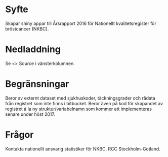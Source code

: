 # Syfte

Skapar shiny appar till Årsrapport 2016 för Nationellt kvalitetsregister för bröstcancer (NKBC).

# Nedladdning

Se <> Source i vänsterkolumnen. 

# Begränsningar

Beror av externt dataset med sjukhuskoder, täckningsgrader och rådata från registret som inte finns i bitbucket. Beror även på kod för skapandet av registret á la ny struktur/variabelnamn som kommer att implementeras senare under höst 2017.

# Frågor

Kontakta nationellt ansvarig statistiker för NKBC, RCC Stockholm-Gotland. 
